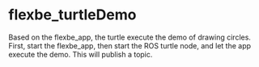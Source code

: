 # flexbe_turtleDemo
Based on the flexbe_app,  the turtle execute the demo of drawing circles. First, start the flexbe_app, then start the ROS turtle node, and let the app execute the demo. This will publish a topic.

